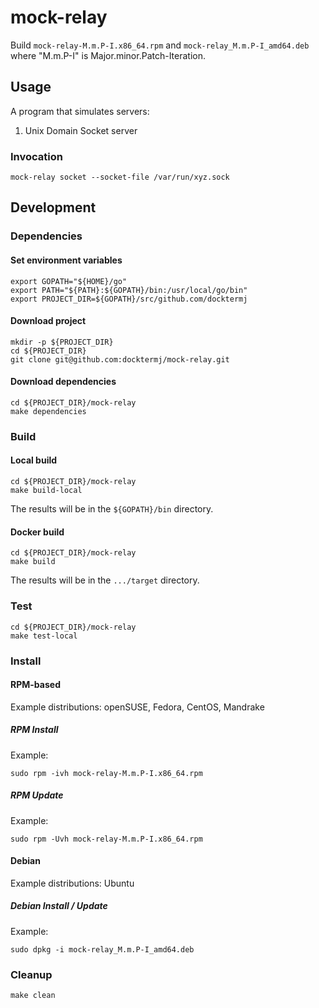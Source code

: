 # mock-relay

Build `mock-relay-M.m.P-I.x86_64.rpm`
and   `mock-relay_M.m.P-I_amd64.deb`
where "M.m.P-I" is Major.minor.Patch-Iteration.

## Usage

A program that simulates servers:

1. Unix Domain Socket server

### Invocation

```console
mock-relay socket --socket-file /var/run/xyz.sock
```

## Development

### Dependencies

#### Set environment variables

```console
export GOPATH="${HOME}/go"
export PATH="${PATH}:${GOPATH}/bin:/usr/local/go/bin"
export PROJECT_DIR=${GOPATH}/src/github.com/docktermj
```

#### Download project

```console
mkdir -p ${PROJECT_DIR}
cd ${PROJECT_DIR}
git clone git@github.com:docktermj/mock-relay.git
```

#### Download dependencies

```console
cd ${PROJECT_DIR}/mock-relay
make dependencies
```

### Build

#### Local build

```console
cd ${PROJECT_DIR}/mock-relay
make build-local
```

The results will be in the `${GOPATH}/bin` directory.

#### Docker build

```console
cd ${PROJECT_DIR}/mock-relay
make build
```

The results will be in the `.../target` directory.

### Test

```console
cd ${PROJECT_DIR}/mock-relay
make test-local
```

### Install

#### RPM-based

Example distributions: openSUSE, Fedora, CentOS, Mandrake

##### RPM Install

Example:

```console
sudo rpm -ivh mock-relay-M.m.P-I.x86_64.rpm
```

##### RPM Update

Example: 

```console
sudo rpm -Uvh mock-relay-M.m.P-I.x86_64.rpm
```

#### Debian

Example distributions: Ubuntu

##### Debian Install / Update

Example:

```console
sudo dpkg -i mock-relay_M.m.P-I_amd64.deb
```

### Cleanup

```console
make clean
```
